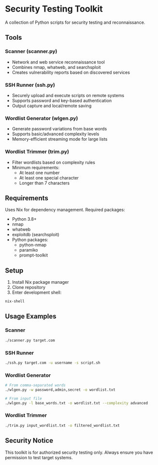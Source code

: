 # Security Testing Toolkit

A collection of Python scripts for security testing and reconnaissance.

## Tools

### Scanner (scanner.py)
- Network and web service reconnaissance tool
- Combines nmap, whatweb, and searchsploit
- Creates vulnerability reports based on discovered services

### SSH Runner (ssh.py) 
- Securely upload and execute scripts on remote systems
- Supports password and key-based authentication
- Output capture and local/remote saving

### Wordlist Generator (wlgen.py)
- Generate password variations from base words
- Supports basic/advanced complexity levels
- Memory-efficient streaming mode for large lists

### Wordlist Trimmer (trim.py)
- Filter wordlists based on complexity rules
- Minimum requirements:
  - At least one number
  - At least one special character
  - Longer than 7 characters

## Requirements

Uses Nix for dependency management. Required packages:
- Python 3.8+
- nmap
- whatweb
- exploitdb (searchsploit)
- Python packages:
  - python-nmap
  - paramiko
  - prompt-toolkit

## Setup

1. Install Nix package manager
2. Clone repository
3. Enter development shell:
```bash
nix-shell
```

## Usage Examples

### Scanner
```bash
./scanner.py target.com
```

### SSH Runner
```bash
./ssh.py target.com -u username -s script.sh
```

### Wordlist Generator
```bash
# From comma-separated words
./wlgen.py -w password,admin,secret -o wordlist.txt

# From input file
./wlgen.py -l base_words.txt -o wordlist.txt --complexity advanced
```

### Wordlist Trimmer
```bash
./trim.py input_wordlist.txt -o filtered_wordlist.txt
```

## Security Notice

This toolkit is for authorized security testing only. Always ensure you have permission to test target systems.
